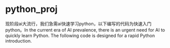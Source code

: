 # python_proj
现阶段ai大流行，我们急需ai快速学习python，以下编写的代码为快速入门python。In the current era of AI prevalence, there is an urgent need for AI to quickly learn Python. The following code is designed for a rapid Python introduction.
